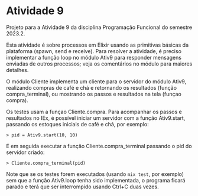 # Atividade 9

Projeto para a Atividade 9 da disciplina Programação Funcional do
semestre 2023.2.

Esta atividade é sobre processos em Elixir usando as primitivas
básicas da plataforma (spawn, send e receive). Para resolver a
atividade, é preciso implementar a função loop no módulo Ativ9
para responder mensagens enviadas de outros processos; veja os
comentários no módulo para maiores detalhes.

O módulo Cliente implementa um cliente para o servidor do
módulo Ativ9, realizando compras de café e chá e retornando
os resultados (função compra_terminal), ou mostrando os passos
e resultados na tela (funçao compra).

Os testes usam a funçao Cliente.compra. Para acompanhar os
passos e resultados no IEx, é possível iniciar um servidor
com a função Ativ9.start, passando os estoques iniciais
de café e chá, por exemplo:

```
> pid = Ativ9.start(10, 10)
```

E em seguida executar a função Cliente.compra_terminal passando
o pid do servidor criado:


```
> Cliente.compra_terminal(pid)
```

Note que se os testes forem executados (usando `mix test`, por exemplo)
sem que a função Ativ9.loop tenha sido implementada, o programa ficará
parado e terá que ser interrompido usando Ctrl+C duas vezes. 

